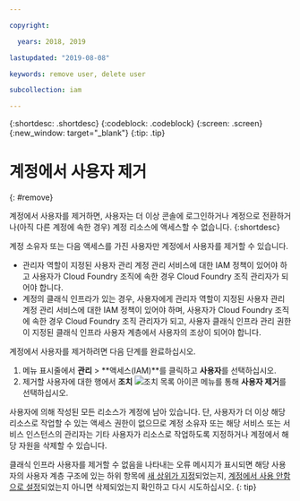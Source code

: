 ```yaml
---

copyright:

  years: 2018, 2019

lastupdated: "2019-08-08"

keywords: remove user, delete user

subcollection: iam

---
```


{:shortdesc: .shortdesc}
{:codeblock: .codeblock}
{:screen: .screen}
{:new_window: target="_blank"}
{:tip: .tip}

# 계정에서 사용자 제거
{: #remove}

계정에서 사용자를 제거하면, 사용자는 더 이상 콘솔에 로그인하거나 계정으로 전환하거나(아직 다른 계정에 속한 경우) 계정 리소스에 액세스할 수 없습니다.
{:shortdesc}

계정 소유자 또는 다음 액세스를 가진 사용자만 계정에서 사용자를 제거할 수 있습니다.

* 관리자 역할이 지정된 사용자 관리 계정 관리 서비스에 대한 IAM 정책이 있어야 하고 사용자가 Cloud Foundry 조직에 속한 경우 Cloud Foundry 조직 관리자가 되어야 합니다.
* 계정의 클래식 인프라가 있는 경우, 사용자에게 관리자 역할이 지정된 사용자 관리 계정 관리 서비스에 대한 IAM 정책이 있어야 하며, 사용자가 Cloud Foundry 조직에 속한 경우 Cloud Foundry 조직 관리자가 되고, 사용자 클래식 인프라 관리 권한이 지정된 클래식 인프라 사용자 계층에서 사용자의 조상이 되어야 합니다.

계정에서 사용자를 제거하려면 다음 단계를 완료하십시오.

1. 메뉴 표시줄에서 **관리** &gt; **액세스(IAM)**를 클릭하고 **사용자**를 선택하십시오.
2. 제거할 사용자에 대한 행에서 **조치** ![조치 목록 아이콘](../icons/action-menu-icon.svg) 메뉴를 통해 **사용자 제거**를 선택하십시오.

사용자에 의해 작성된 모든 리소스가 계정에 남아 있습니다. 단, 사용자가 더 이상 해당 리소스로 작업할 수 있는 액세스 권한이 없으므로 계정 소유자 또는 해당 서비스 또는 서비스 인스턴스의 관리자는 기타 사용자가 리소스로 작업하도록 지정하거나 계정에서 해당 자원을 삭제할 수 있습니다.

클래식 인프라 사용자를 제거할 수 없음을 나타내는 오류 메시지가 표시되면 해당 사용자의 사용자 계층 구조에 있는 하위 항목에 [새 상위가 지정](/docs/iam?topic=iam-update-parent)되었는지, [계정에서 사용 안함으로 설정](/docs/iam?topic=iam-status)되었는지 아니면 삭제되었는지 확인하고 다시 시도하십시오.
{: tip}
